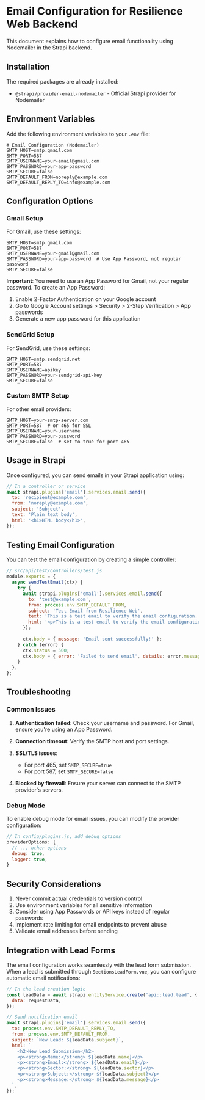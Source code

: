 # Email Configuration for Resilience Web Backend

This document explains how to configure email functionality using Nodemailer in the Strapi backend.

## Installation

The required packages are already installed:
- `@strapi/provider-email-nodemailer` - Official Strapi provider for Nodemailer

## Environment Variables

Add the following environment variables to your `.env` file:

```env
# Email Configuration (Nodemailer)
SMTP_HOST=smtp.gmail.com
SMTP_PORT=587
SMTP_USERNAME=your-email@gmail.com
SMTP_PASSWORD=your-app-password
SMTP_SECURE=false
SMTP_DEFAULT_FROM=noreply@example.com
SMTP_DEFAULT_REPLY_TO=info@example.com
```

## Configuration Options

### Gmail Setup
For Gmail, use these settings:
```env
SMTP_HOST=smtp.gmail.com
SMTP_PORT=587
SMTP_USERNAME=your-gmail@gmail.com
SMTP_PASSWORD=your-app-password  # Use App Password, not regular password
SMTP_SECURE=false
```

**Important**: You need to use an App Password for Gmail, not your regular password. To create an App Password:
1. Enable 2-Factor Authentication on your Google account
2. Go to Google Account settings > Security > 2-Step Verification > App passwords
3. Generate a new app password for this application

### SendGrid Setup
For SendGrid, use these settings:
```env
SMTP_HOST=smtp.sendgrid.net
SMTP_PORT=587
SMTP_USERNAME=apikey
SMTP_PASSWORD=your-sendgrid-api-key
SMTP_SECURE=false
```

### Custom SMTP Setup
For other email providers:
```env
SMTP_HOST=your-smtp-server.com
SMTP_PORT=587  # or 465 for SSL
SMTP_USERNAME=your-username
SMTP_PASSWORD=your-password
SMTP_SECURE=false  # set to true for port 465
```

## Usage in Strapi

Once configured, you can send emails in your Strapi application using:

```javascript
// In a controller or service
await strapi.plugins['email'].services.email.send({
  to: 'recipient@example.com',
  from: 'noreply@example.com',
  subject: 'Subject',
  text: 'Plain text body',
  html: '<h1>HTML body</h1>',
});
```

## Testing Email Configuration

You can test the email configuration by creating a simple controller:

```javascript
// src/api/test/controllers/test.js
module.exports = {
  async sendTestEmail(ctx) {
    try {
      await strapi.plugins['email'].services.email.send({
        to: 'test@example.com',
        from: process.env.SMTP_DEFAULT_FROM,
        subject: 'Test Email from Resilience Web',
        text: 'This is a test email to verify the email configuration.',
        html: '<p>This is a test email to verify the email configuration.</p>',
      });
      
      ctx.body = { message: 'Email sent successfully!' };
    } catch (error) {
      ctx.status = 500;
      ctx.body = { error: 'Failed to send email', details: error.message };
    }
  },
};
```

## Troubleshooting

### Common Issues

1. **Authentication failed**: Check your username and password. For Gmail, ensure you're using an App Password.

2. **Connection timeout**: Verify the SMTP host and port settings.

3. **SSL/TLS issues**: 
   - For port 465, set `SMTP_SECURE=true`
   - For port 587, set `SMTP_SECURE=false`

4. **Blocked by firewall**: Ensure your server can connect to the SMTP provider's servers.

### Debug Mode

To enable debug mode for email issues, you can modify the provider configuration:

```javascript
// In config/plugins.js, add debug options
providerOptions: {
  // ... other options
  debug: true,
  logger: true,
}
```

## Security Considerations

1. Never commit actual credentials to version control
2. Use environment variables for all sensitive information
3. Consider using App Passwords or API keys instead of regular passwords
4. Implement rate limiting for email endpoints to prevent abuse
5. Validate email addresses before sending

## Integration with Lead Forms

The email configuration works seamlessly with the lead form submission. When a lead is submitted through `SectionsLeadForm.vue`, you can configure automatic email notifications:

```javascript
// In the lead creation logic
const leadData = await strapi.entityService.create('api::lead.lead', {
  data: requestData,
});

// Send notification email
await strapi.plugins['email'].services.email.send({
  to: process.env.SMTP_DEFAULT_REPLY_TO,
  from: process.env.SMTP_DEFAULT_FROM,
  subject: `New Lead: ${leadData.subject}`,
  html: `
    <h2>New Lead Submission</h2>
    <p><strong>Name:</strong> ${leadData.name}</p>
    <p><strong>Email:</strong> ${leadData.email}</p>
    <p><strong>Sector:</strong> ${leadData.sector}</p>
    <p><strong>Subject:</strong> ${leadData.subject}</p>
    <p><strong>Message:</strong> ${leadData.message}</p>
  `,
});
```
